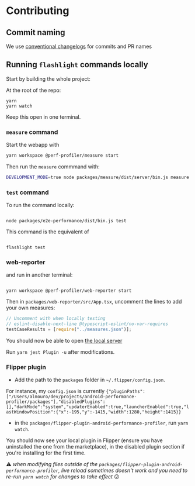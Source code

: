 # Contributing

## Commit naming

We use [conventional changelogs](https://www.conventionalcommits.org/en/v1.0.0-beta.4/#summary) for commits and PR names

## Running `flashlight` commands locally

Start by building the whole project:

At the root of the repo:

```
yarn
yarn watch
```

Keep this open in one terminal.

### `measure` command

Start the webapp with

```bash
yarn workspace @perf-profiler/measure start
```

Then run the `measure` commmand with:

```bash
DEVELOPMENT_MODE=true node packages/measure/dist/server/bin.js measure
```

### `test` command

To run the command locally:

```

node packages/e2e-performance/dist/bin.js test

```

This command is the equivalent of

```

flashlight test

```

### web-reporter

and run in another terminal:

```

yarn workspace @perf-profiler/web-reporter start

```

Then in `packages/web-reporter/src/App.tsx`, uncomment the lines to add your own measures:

```ts
// Uncomment with when locally testing
// eslint-disable-next-line @typescript-eslint/no-var-requires
testCaseResults = [require("../measures.json")];
```

You should now be able to open [the local server](http://localhost:1234/)

Run `yarn jest Plugin -u` after modifications.

### Flipper plugin

- Add the path to the `packages` folder in `~/.flipper/config.json`.

For instance, my `config.json` is currently
`{"pluginPaths":["/Users/almouro/dev/projects/android-performance-profiler/packages"],"disabledPlugins":[],"darkMode":"system","updaterEnabled":true,"launcherEnabled":true,"lastWindowPosition":{"x":-195,"y":-1415,"width":1280,"height":1415}}`

- in the `packages/flipper-plugin-android-performance-profiler`, run `yarn watch`.

You should now see your local plugin in Flipper (ensure you have uninstalled the one from the marketplace), in the disabled plugin section if you're installing for the first time.

⚠️ _when modifying files outside of the `packages/flipper-plugin-android-performance-profiler`, live reload sometimes doesn't work and you need to re-run `yarn watch` for changes to take effect_ 😕

